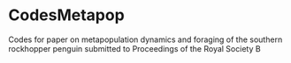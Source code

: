 # CodesMetapop
Codes for paper on metapopulation dynamics and foraging of the southern rockhopper penguin
submitted to Proceedings of the Royal Society B
